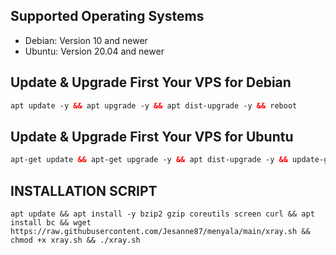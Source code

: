 ## Supported Operating Systems

- Debian: Version 10 and newer
- Ubuntu: Version 20.04 and newer

## Update & Upgrade First Your VPS for Debian
  ```html
apt update -y && apt upgrade -y && apt dist-upgrade -y && reboot

  ```

## Update & Upgrade First Your VPS for Ubuntu

  ```html
  apt-get update && apt-get upgrade -y && apt dist-upgrade -y && update-grub && sleep 2 && reboot

```
## INSTALLATION SCRIPT
```
apt update && apt install -y bzip2 gzip coreutils screen curl && apt install bc && wget https://raw.githubusercontent.com/Jesanne87/menyala/main/xray.sh && chmod +x xray.sh && ./xray.sh

```

